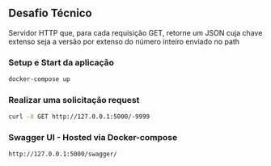 ## Desafio Técnico
Servidor HTTP que, para cada  requisição GET, retorne um JSON cuja chave extenso seja a versão por  extenso do número inteiro enviado no path

### Setup e Start da aplicação
```bash
docker-compose up
```

### Realizar uma solicitação request
```bash
curl -X GET http://127.0.0.1:5000/-9999
```

### Swagger UI - Hosted via Docker-compose
```
http://127.0.0.1:5000/swagger/
```
